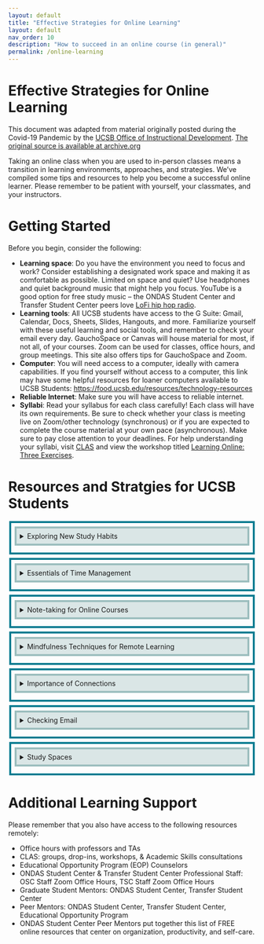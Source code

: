 ```yaml
---
layout: default
title: "Effective Strategies for Online Learning"
layout: default
nav_order: 10
description: "How to succeed in an online course (in general)"
permalink: /online-learning
---
```


<style>
 summary { 
     border: 4px solid #9CBEBE;
     padding: 0.5em;
     background-color:  #DAE6E6;
     margin-bottom: 0.5em;
 }

 summary p {
  margin: 0px;
  padding 0px;
  display: inline-block;
 }
    
 details { 
    margin-top: 0.5em;
    margin-bottom: 0.5em;
    margin-left: auto;
    margin-right: auto;
    width: 95%;
    border: 4px solid #047C91;
    padding: 0.5em;
 }
</style>


# Effective Strategies for Online Learning

This document was adapted from material originally posted during the Covid-19 Pandemic by the [UCSB Office of Instructional Development](https://id.ucsb.edu).  [The original source
is available at archive.org](https://web.archive.org/web/20221006021605/https://keeplearning.id.ucsb.edu/2020/03/22/effective-strategies-for-remote-learning/)

Taking an online class when you are used to in-person classes means a transition in learning environments, approaches, and strategies. 
We’ve compiled some tips and resources to help you become a successful online learner. 
Please remember to be patient with yourself, your classmates, and your instructors.

# Getting Started

Before you begin, consider the following:

* **Learning space**: Do you have the environment you need to focus and work? Consider establishing a designated work space and making it as comfortable as possible. Limited on space and quiet? Use headphones and quiet background music that might help you focus. YouTube is a good option for free study music – the ONDAS Student Center and Transfer Student Center peers love [LoFi hip hop radio](https://www.youtube.com/watch?v=5qap5aO4i9A).
* **Learning tools**: All UCSB students have access to the G Suite: Gmail, Calendar, Docs, Sheets, Slides, Hangouts, and more. Familiarize yourself with these useful learning and social tools, and remember to check your email every day. GauchoSpace or Canvas will house material for most, if not all, of your courses. Zoom can be used for classes, office hours, and group meetings. This site also offers tips for GauchoSpace and Zoom.
* **Computer**: You will need access to a computer, ideally with camera capabilities. If you find yourself without access to a computer, this link may have some helpful resources for loaner computers available to UCSB Students: <https://food.ucsb.edu/resources/technology-resources>
* **Reliable Internet**: Make sure you will have access to reliable internet.
* **Syllabi**: Read your syllabus for each class carefully! Each class will have its own requirements. 
  Be sure to check whether your class is meeting live on Zoom/other technology (synchronous) or if you are expected to 
  complete the course material at your own pace (asynchronous). 
  Make sure to pay close attention to your deadlines. For help understanding your syllabi, visit [CLAS](https://clas.sa.ucsb.edu/) and view the workshop titled [Learning Online: Three Exercises](https://prezi.com/view/3Qz8hPAb5lRYIx23vUgI/).

# Resources and Stratgies for UCSB Students

<details>
<summary>
Exploring New Study Habits
</summary>
 
Learning online will likely mean you need to practice study habits that differ to ones practiced during face-to-face instruction. Below are some suggested strategies and tools to try out for online learning:

* Exercises for online learning from CLAS: logon to [myCLAS](https://myclas.sa.ucsb.edu/login.aspx) and search for the Academic Skills workshop titled Learning Online: Three Exercises.
* Reading effectively using the [SQ3R method](https://www.youtube.com/watch?v=ona44EaMSv4)
* Distributed practice: Break up your studying into short sessions distributed across time - the opposite of cramming at the last minute.
* Practice testing: Getting something wrong can help you retain the right answer. The best practice tests are the ones that force you to do free recall, not just recognize the right answer. More practice tests are better than fewer.
* Self-explanation: Having to explain to yourself why something is correct or how information fits together significantly aids learning. The practice of relating it to other information makes this different from just summarizing.
  
![image](https://user-images.githubusercontent.com/1119017/210651613-5f5b6b98-67c1-4544-a393-489e95e1c50b.png)

(Cook, Kennedy, & McGuire 2013; Dunlosky, 2013; McDaniel & Bratter, 2020)  
  
</details>  

<details>
<summary>
Essentials of Time Management
</summary>
 
Remote learning might mean that you have less structure in your day. It's very tempting to sleep in each day and put off tasks until you really have to do them. However, that is not an effective way to manage your time or facilitate your learning.

Use your Google Calendar and create some structure for your time. Having a routine and entering it into your calendar is helpful for tracking whether you're also taking care of your mental and physical health. Breaks, exercise, and fresh air are necessary!

The ONDAS Student Center Peer Mentors offer helpful advice in these videos:

* [Time Management during Remote Instruction](https://www.youtube.com/watch?v=0Wjz522Ybak)
* [Getting Organized](https://youtu.be/EUv9iU4-C4s)
* [How to Use Your Google Calendar](https://www.youtube.com/watch?v=daPu_IpIDl8)
* [Printable CLAS Time Management and Calendar Sheets](https://clas.sa.ucsb.edu/resources-overview/time-management-calendar-sheets)

</details>  
 

<details>
<summary>
Note-taking for Online Courses
</summary>
 
Everyone has their own preferences for note-taking, but you may want to try different strategies for an online course.

Just because you can rewatch a video or look at slides online doesn’t mean you shouldn’t take notes. Otherwise, you’ll just be re-reading or rewatching a lot, which isn’t a very effective learning technique. 

You'll most likely be using a single screen, so you'll have to balance viewing your video/participating in discussion with note-taking. Many guides about online learning recommend you take handwritten notes to vary the media you are using. You can pause videos and note timestamps in your notes to return to spots later.

Learn new strategies by viewing the following presentation:

* [Online Learning: Note-Taking Strategies](https://www.youtube.com/watch?v=JCf8_DUT5YA&feature=youtu.be)
</details>  
 
<details>
<summary>
Mindfulness Techniques for Remote Learning
</summary>
 
Now, more than ever, it's important to take care of ourselves and our mental health. At times, this experience may get frustrating and stressful, but we know you'll get through this. Below are resources for incorporating mindfulness into the remote learning experience from Dr. Virginia Beaufort, Director of the Undergraduate Mentorship Program. 
 
**Mindfulness Techniques for Concentration & Focus:**

* [Introduction](https://www.youtube.com/watch?v=GisVmPtERpY&feature=youtu.be)
* [Mindfulness](https://www.youtube.com/watch?v=aFaQqh1XVc4)
* [Mindful Focus](https://web.archive.org/web/20221006021605/https://www.youtube.com/watch?v=-xEfrionXog&feature=youtu.be)
* [Mindfulness Exercises for Focus & Stress Reduction](https://www.youtube.com/watch?v=KHMGjsIIAhI)

**Handouts:**

* [Mindfulness Techniques for Concentration & Focus](/assets/Mindfulness-Exercises-for-Focus-and-Stress-Reduction.pdf)
* [Learn the Ocean (Ujjayi) Breath](/assets/Learn-the-Ocean-Ujjayi-Breath.pdf)
 
 
   
</details>  
 
<details>
<summary>
Importance of Connections
</summary>
 
 TODO: Fill this in 
  
</details>  

<details>
<summary>
Checking Email
</summary>
 
 TODO: Fill this in 
  
</details>  

    
<details>
<summary>
Study Spaces
</summary>
 
 TODO: Fill this in 
  
</details>  

    

# Additional Learning Support

Please remember that you also have access to the following resources remotely:

* Office hours with professors and TAs
* CLAS: groups, drop-ins, workshops, & Academic Skills consultations
* Educational Opportunity Program (EOP) Counselors
* ONDAS Student Center & Transfer Student Center Professional Staff: OSC Staff Zoom Office Hours, TSC Staff Zoom Office Hours
* Graduate Student Mentors: ONDAS Student Center, Transfer Student Center
* Peer Mentors: ONDAS Student Center, Transfer Student Center, Educational Opportunity Program
* ONDAS Student Center Peer Mentors put together this list of FREE online resources that center on organization, productivity, and self-care.

